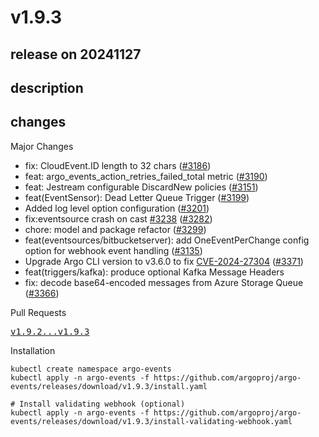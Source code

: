 # v1.9.3

## release on 20241127
## description
## changes
Major Changes

* fix: CloudEvent.ID length to 32 chars (<a class="issue-link js-issue-link" data-error-text="Failed to load title" data-id="2381280840" data-permission-text="Title is private" data-url="https://github.com/argoproj/argo-events/issues/3186" data-hovercard-type="pull_request" data-hovercard-url="/argoproj/argo-events/pull/3186/hovercard" href="https://github.com/argoproj/argo-events/pull/3186">#3186</a>)
* feat: argo_events_action_retries_failed_total metric (<a class="issue-link js-issue-link" data-error-text="Failed to load title" data-id="2387347499" data-permission-text="Title is private" data-url="https://github.com/argoproj/argo-events/issues/3190" data-hovercard-type="pull_request" data-hovercard-url="/argoproj/argo-events/pull/3190/hovercard" href="https://github.com/argoproj/argo-events/pull/3190">#3190</a>)
* feat: Jestream configurable DiscardNew policies (<a class="issue-link js-issue-link" data-error-text="Failed to load title" data-id="2340889813" data-permission-text="Title is private" data-url="https://github.com/argoproj/argo-events/issues/3151" data-hovercard-type="pull_request" data-hovercard-url="/argoproj/argo-events/pull/3151/hovercard" href="https://github.com/argoproj/argo-events/pull/3151">#3151</a>)
* feat(EventSensor): Dead Letter Queue Trigger (<a class="issue-link js-issue-link" data-error-text="Failed to load title" data-id="2393724281" data-permission-text="Title is private" data-url="https://github.com/argoproj/argo-events/issues/3199" data-hovercard-type="pull_request" data-hovercard-url="/argoproj/argo-events/pull/3199/hovercard" href="https://github.com/argoproj/argo-events/pull/3199">#3199</a>)
* Added log level option configuration (<a class="issue-link js-issue-link" data-error-text="Failed to load title" data-id="2405463556" data-permission-text="Title is private" data-url="https://github.com/argoproj/argo-events/issues/3201" data-hovercard-type="pull_request" data-hovercard-url="/argoproj/argo-events/pull/3201/hovercard" href="https://github.com/argoproj/argo-events/pull/3201">#3201</a>)
* fix:eventsource crash on cast <a class="issue-link js-issue-link" data-error-text="Failed to load title" data-id="2461044558" data-permission-text="Title is private" data-url="https://github.com/argoproj/argo-events/issues/3238" data-hovercard-type="issue" data-hovercard-url="/argoproj/argo-events/issues/3238/hovercard" href="https://github.com/argoproj/argo-events/issues/3238">#3238</a> (<a class="issue-link js-issue-link" data-error-text="Failed to load title" data-id="2524987932" data-permission-text="Title is private" data-url="https://github.com/argoproj/argo-events/issues/3282" data-hovercard-type="pull_request" data-hovercard-url="/argoproj/argo-events/pull/3282/hovercard" href="https://github.com/argoproj/argo-events/pull/3282">#3282</a>)
* chore: model and package refactor (<a class="issue-link js-issue-link" data-error-text="Failed to load title" data-id="2540787995" data-permission-text="Title is private" data-url="https://github.com/argoproj/argo-events/issues/3299" data-hovercard-type="pull_request" data-hovercard-url="/argoproj/argo-events/pull/3299/hovercard" href="https://github.com/argoproj/argo-events/pull/3299">#3299</a>)
* feat(eventsources/bitbucketserver): add OneEventPerChange config option for webhook event handling (<a class="issue-link js-issue-link" data-error-text="Failed to load title" data-id="2303274068" data-permission-text="Title is private" data-url="https://github.com/argoproj/argo-events/issues/3135" data-hovercard-type="pull_request" data-hovercard-url="/argoproj/argo-events/pull/3135/hovercard" href="https://github.com/argoproj/argo-events/pull/3135">#3135</a>)
* Upgrade Argo CLI version to v3.6.0 to fix <a title="CVE-2024-27304" data-hovercard-type="advisory" data-hovercard-url="/advisories/GHSA-mrww-27vc-gghv/hovercard" href="https://github.com/advisories/GHSA-mrww-27vc-gghv">CVE-2024-27304</a> (<a class="issue-link js-issue-link" data-error-text="Failed to load title" data-id="2686192303" data-permission-text="Title is private" data-url="https://github.com/argoproj/argo-events/issues/3371" data-hovercard-type="pull_request" data-hovercard-url="/argoproj/argo-events/pull/3371/hovercard" href="https://github.com/argoproj/argo-events/pull/3371">#3371</a>)
* feat(triggers/kafka): produce optional Kafka Message Headers
* fix: decode base64-encoded messages from Azure Storage Queue (<a class="issue-link js-issue-link" data-error-text="Failed to load title" data-id="2679232412" data-permission-text="Title is private" data-url="https://github.com/argoproj/argo-events/issues/3366" data-hovercard-type="pull_request" data-hovercard-url="/argoproj/argo-events/pull/3366/hovercard" href="https://github.com/argoproj/argo-events/pull/3366">#3366</a>)

Pull Requests

<a class="commit-link" href="https://github.com/argoproj/argo-events/compare/v1.9.2...v1.9.3"><tt>v1.9.2...v1.9.3</tt></a>

Installation

    kubectl create namespace argo-events
    kubectl apply -n argo-events -f https://github.com/argoproj/argo-events/releases/download/v1.9.3/install.yaml

    # Install validating webhook (optional)
    kubectl apply -n argo-events -f https://github.com/argoproj/argo-events/releases/download/v1.9.3/install-validating-webhook.yaml


